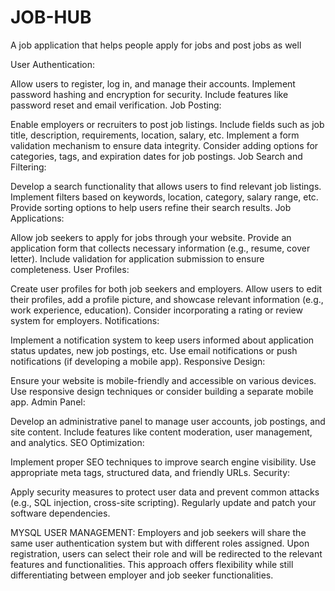 # JOB-HUB
A job application that helps people apply for jobs and post jobs as well


User Authentication:

Allow users to register, log in, and manage their accounts.
Implement password hashing and encryption for security.
Include features like password reset and email verification.
Job Posting:

Enable employers or recruiters to post job listings.
Include fields such as job title, description, requirements, location, salary, etc.
Implement a form validation mechanism to ensure data integrity.
Consider adding options for categories, tags, and expiration dates for job postings.
Job Search and Filtering:

Develop a search functionality that allows users to find relevant job listings.
Implement filters based on keywords, location, category, salary range, etc.
Provide sorting options to help users refine their search results.
Job Applications:

Allow job seekers to apply for jobs through your website.
Provide an application form that collects necessary information (e.g., resume, cover letter).
Include validation for application submission to ensure completeness.
User Profiles:

Create user profiles for both job seekers and employers.
Allow users to edit their profiles, add a profile picture, and showcase relevant information (e.g., work experience, education).
Consider incorporating a rating or review system for employers.
Notifications:

Implement a notification system to keep users informed about application status updates, new job postings, etc.
Use email notifications or push notifications (if developing a mobile app).
Responsive Design:

Ensure your website is mobile-friendly and accessible on various devices.
Use responsive design techniques or consider building a separate mobile app.
Admin Panel:

Develop an administrative panel to manage user accounts, job postings, and site content.
Include features like content moderation, user management, and analytics.
SEO Optimization:

Implement proper SEO techniques to improve search engine visibility.
Use appropriate meta tags, structured data, and friendly URLs.
Security:

Apply security measures to protect user data and prevent common attacks (e.g., SQL injection, cross-site scripting).
Regularly update and patch your software dependencies.


MYSQL USER MANAGEMENT:
Employers and job seekers will share the same user authentication system but with different roles assigned.
Upon registration, users can select their role and will be redirected to the relevant features and functionalities.
This approach offers flexibility while still differentiating between employer and job seeker functionalities.
